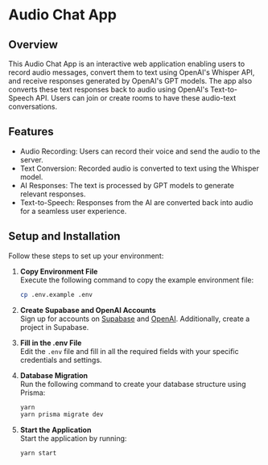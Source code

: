 # Audio Chat App

## Overview

This Audio Chat App is an interactive web application enabling users to record audio messages, convert them to text using OpenAI's Whisper API, and receive responses generated by OpenAI's GPT models. The app also converts these text responses back to audio using OpenAI's Text-to-Speech API. Users can join or create rooms to have these audio-text conversations.

## Features

- Audio Recording: Users can record their voice and send the audio to the server.
- Text Conversion: Recorded audio is converted to text using the Whisper model.
- AI Responses: The text is processed by GPT models to generate relevant responses.
- Text-to-Speech: Responses from the AI are converted back into audio for a seamless user experience.

## Setup and Installation

Follow these steps to set up your environment:

1. **Copy Environment File**  
   Execute the following command to copy the example environment file:

   ```sh
   cp .env.example .env
   ```

2. **Create Supabase and OpenAI Accounts**  
   Sign up for accounts on [Supabase](https://supabase.io/) and [OpenAI](https://openai.com/). Additionally, create a project in Supabase.

3. **Fill in the .env File**  
   Edit the `.env` file and fill in all the required fields with your specific credentials and settings.

4. **Database Migration**  
   Run the following command to create your database structure using Prisma:

   ```sh
   yarn
   yarn prisma migrate dev
   ```

5. **Start the Application**  
   Start the application by running:
   ```sh
   yarn start
   ```
